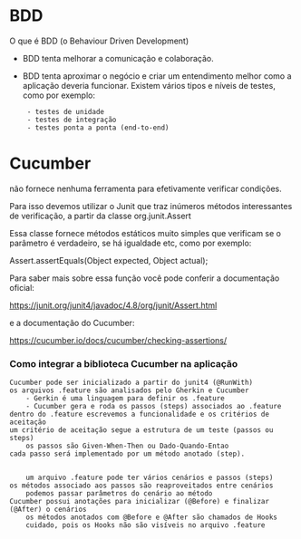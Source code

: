 # BDD
O que é BDD (o Behaviour Driven Development)
- BDD tenta melhorar a comunicação e colaboração.
- BDD tenta aproximar o negócio e criar um entendimento melhor como a aplicação deveria funcionar.
   Existem vários tipos e níveis de testes, como por exemplo:

       - testes de unidade
       - testes de integração
       - testes ponta a ponta (end-to-end)

# Cucumber
não fornece nenhuma ferramenta para efetivamente verificar condições.

Para isso devemos utilizar o Junit que traz inúmeros métodos interessantes de verificação, a partir da classe org.junit.Assert

Essa classe fornece métodos estáticos muito simples que verificam se o parâmetro é verdadeiro, se há igualdade etc, como por exemplo:

Assert.assertEquals(Object expected, Object actual);

Para saber mais sobre essa função você pode conferir a documentação oficial:

https://junit.org/junit4/javadoc/4.8/org/junit/Assert.html

e a documentação do Cucumber:

https://cucumber.io/docs/cucumber/checking-assertions/



### Como integrar a biblioteca Cucumber na aplicação

    Cucumber pode ser inicializado a partir do junit4 (@RunWith)
    os arquivos .feature são analisados pelo Gherkin e Cucumber
        - Gerkin é uma linguagem para definir os .feature
        - Cucumber gera e roda os passos (steps) associados ao .feature
    dentro do .feature escrevemos a funcionalidade e os critérios de aceitação
    um critério de aceitação segue a estrutura de um teste (passos ou steps)
        os passos são Given-When-Then ou Dado-Quando-Entao
    cada passo será implementado por um método anotado (step).

    
        um arquivo .feature pode ter vários cenários e passos (steps)
    os métodos associado aos passos são reaproveitados entre cenários
        podemos passar parâmetros do cenário ao método
    Cucumber possui anotações para inicializar (@Before) e finalizar (@After) o cenários
        os métodos anotados com @Before e @After são chamados de Hooks
        cuidado, pois os Hooks não são visíveis no arquivo .feature


